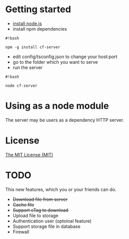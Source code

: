 # Getting started #

* [install node.js](http://nodejs.org/download/)
* install npm dependencies

```
#!bash

npm -g install cf-server
```

* edit config/tsconfig.json to change your host:port
* go to the folder which you want to serve
* run the server

```
#!bash

node cf-server 
```

# Using as a node module #

The server may be users as a dependency HTTP server.

# License #

[The MIT License (MIT)](http://reativecommon.org/license/MIT)

# TODO #

This new features, which you or your friends can do.

* ~~Download file from server~~
* ~~Cache file~~
* ~~Support eTag to download~~
* Upload file to storage
* Authentication user (optoinal feature)
* Support storage file in database 
* Firewall
